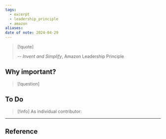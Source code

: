 ```yaml
---
tags:
  - excerpt
  - leadership_principle
  - amazon
aliases: 
date of note: 2024-04-29
---
```

> [!quote]
> 
>
>-- *Invent and Simplify*, Amazon Leadership Principle

## Why important?

>[!question]
>

## To Do

>[!info]
> As individual contributor: 
>



----
## Reference
